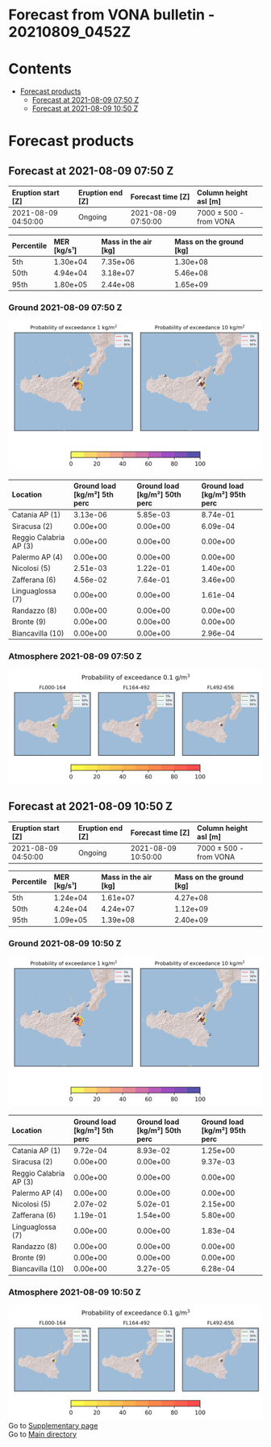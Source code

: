 
Forecast from VONA bulletin - 20210809_0452Z
============================================

Contents
========

* [Forecast products](#forecast-products)
	* [Forecast at 2021-08-09 07:50 Z](#forecast-at-2021-08-09-0750-z)
	* [Forecast at 2021-08-09 10:50 Z](#forecast-at-2021-08-09-1050-z)

# Forecast products

## Forecast at 2021-08-09 07:50 Z
  

|Eruption start [Z]|Eruption end [Z]|Forecast time [Z]|Column height asl [m]|
| :--- | :--- | :--- | :--- |
|2021-08-09 04:50:00|Ongoing|2021-08-09 07:50:00|7000 ± 500 - from VONA|
  
  

|Percentile|MER [kg/s¹]|Mass in the air [kg]|Mass on the ground [kg]|
| :--- | :--- | :--- | :--- |
|5th|1.30e+04|7.35e+06|1.30e+08|
|50th|4.94e+04|3.18e+07|5.46e+08|
|95th|1.80e+05|2.44e+08|1.65e+09|
  

### Ground 2021-08-09 07:50 Z
  
![](./figures/probability_grd_2021_08_09_0750_scenario_1.png)  
  
  
  
  
  
  
  
  
  

|Location|Ground load [kg/m²] 5th perc|Ground load [kg/m²] 50th perc|Ground load [kg/m²] 95th perc|
| :--- | :--- | :--- | :--- |
|Catania AP (1)|3.13e-06|5.85e-03|8.74e-01|
|Siracusa (2)|0.00e+00|0.00e+00|6.09e-04|
|Reggio Calabria AP (3)|0.00e+00|0.00e+00|0.00e+00|
|Palermo AP (4)|0.00e+00|0.00e+00|0.00e+00|
|Nicolosi (5)|2.51e-03|1.22e-01|1.40e+00|
|Zafferana (6)|4.56e-02|7.64e-01|3.46e+00|
|Linguaglossa (7)|0.00e+00|0.00e+00|1.61e-04|
|Randazzo (8)|0.00e+00|0.00e+00|0.00e+00|
|Bronte (9)|0.00e+00|0.00e+00|0.00e+00|
|Biancavilla (10)|0.00e+00|0.00e+00|2.96e-04|
  

### Atmosphere 2021-08-09 07:50 Z
  
![](./figures/probability_air_2021_08_09_0750_scenario_1_conclev_1.png)
## Forecast at 2021-08-09 10:50 Z
  

|Eruption start [Z]|Eruption end [Z]|Forecast time [Z]|Column height asl [m]|
| :--- | :--- | :--- | :--- |
|2021-08-09 04:50:00|Ongoing|2021-08-09 10:50:00|7000 ± 500 - from VONA|
  
  

|Percentile|MER [kg/s¹]|Mass in the air [kg]|Mass on the ground [kg]|
| :--- | :--- | :--- | :--- |
|5th|1.24e+04|1.61e+07|4.27e+08|
|50th|4.24e+04|4.24e+07|1.12e+09|
|95th|1.09e+05|1.39e+08|2.40e+09|
  

### Ground 2021-08-09 10:50 Z
  
![](./figures/probability_grd_2021_08_09_1050_scenario_1.png)  
  
  
  
  
  
  
  
  
  

|Location|Ground load [kg/m²] 5th perc|Ground load [kg/m²] 50th perc|Ground load [kg/m²] 95th perc|
| :--- | :--- | :--- | :--- |
|Catania AP (1)|9.72e-04|8.93e-02|1.25e+00|
|Siracusa (2)|0.00e+00|0.00e+00|9.37e-03|
|Reggio Calabria AP (3)|0.00e+00|0.00e+00|0.00e+00|
|Palermo AP (4)|0.00e+00|0.00e+00|0.00e+00|
|Nicolosi (5)|2.07e-02|5.02e-01|2.15e+00|
|Zafferana (6)|1.19e-01|1.54e+00|5.80e+00|
|Linguaglossa (7)|0.00e+00|0.00e+00|1.83e-04|
|Randazzo (8)|0.00e+00|0.00e+00|0.00e+00|
|Bronte (9)|0.00e+00|0.00e+00|0.00e+00|
|Biancavilla (10)|0.00e+00|3.27e-05|6.28e-04|
  

### Atmosphere 2021-08-09 10:50 Z
  
![](./figures/probability_air_2021_08_09_1050_scenario_1_conclev_1.png)  
Go to [Supplementary page](Supplementary_page.md)  
Go to [Main directory](https://github.com/federicapardini/Real_time_ash_forecast)
